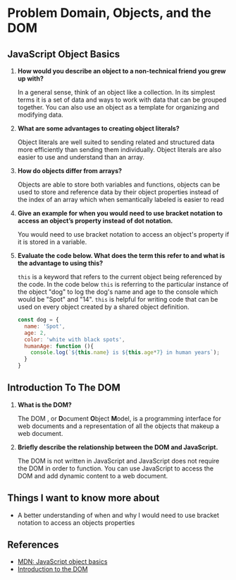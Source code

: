 # Problem Domain, Objects, and the DOM

## JavaScript Object Basics

1. **How would you describe an object to a non-technical friend you grew up with?**

    In a general sense, think of an object like a collection. In its simplest terms it is a set of data and ways to work with data that can be grouped together. You can also use an object as a template for organizing and modifying data.

2. **What are some advantages to creating object literals?**

    Object literals are well suited to sending related and structured data more efficiently than sending them individually. Object literals are also easier to use and understand than an array.

3. **How do objects differ from arrays?**

    Objects are able to store both variables and functions, objects can be used to store and reference data by their object properties instead of the index of an array which when semantically labeled is easier to read

4. **Give an example for when you would need to use bracket notation to access an object’s property instead of dot notation.**

    You would need to use bracket notation to access an object's property if it is stored in a variable.

5. **Evaluate the code below. What does the term this refer to and what is the advantage to using this?**

    `this` is a keyword that refers to the current object being referenced by the code. In the code below `this` is referring to the particular instance of the object "dog" to log the dog's name and age to the console which would be "Spot" and "14". `this` is helpful for writing code that can be used on every object created by a shared object definition.

    ```js
    const dog = {
      name: 'Spot',
      age: 2,
      color: 'white with black spots',
      humanAge: function (){
        console.log(`${this.name} is ${this.age*7} in human years`);
      }
    }
    ```

## Introduction To The DOM

1. **What is the DOM?**

    The DOM , or **D**ocument **O**bject **M**odel, is a programming interface for web documents and a representation of all the objects that makeup a web document.

2. **Briefly describe the relationship between the DOM and JavaScript.**

    The DOM is not written in JavaScript and JavaScript does not require the DOM in order to function. You can use JavaScript to access the DOM and add dynamic content to a web document.

## Things I want to know more about

- A better understanding of when and why I would need to use bracket notation to access an objects properties

## References

- [MDN: JavaScript object basics](https://developer.mozilla.org/en-US/docs/Learn/JavaScript/Objects/Basics)
- [Introduction to the DOM](https://developer.mozilla.org/en-US/docs/Web/API/Document_Object_Model/Introduction)
